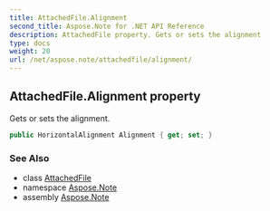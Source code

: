 ```yaml
---
title: AttachedFile.Alignment
second_title: Aspose.Note for .NET API Reference
description: AttachedFile property. Gets or sets the alignment
type: docs
weight: 20
url: /net/aspose.note/attachedfile/alignment/
---
```

## AttachedFile.Alignment property

Gets or sets the alignment.

```csharp
public HorizontalAlignment Alignment { get; set; }
```

### See Also

* class [AttachedFile](../)
* namespace [Aspose.Note](../../attachedfile/)
* assembly [Aspose.Note](../../../)


